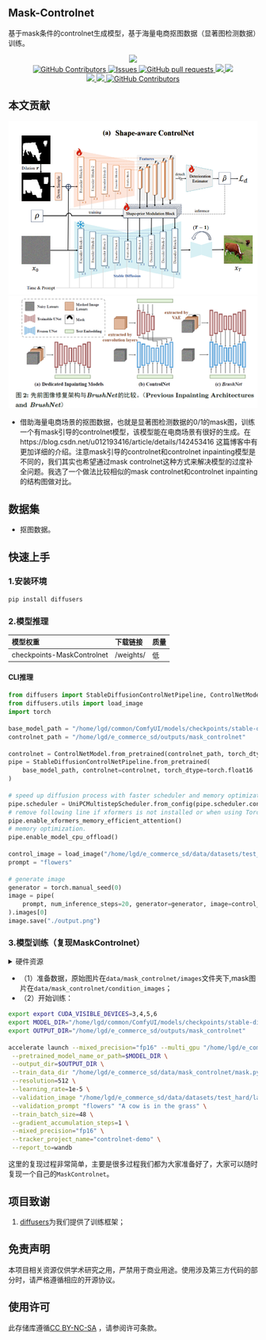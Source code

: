 ## Mask-Controlnet

基于mask条件的controlnet生成模型，基于海量电商抠图数据（显著图检测数据）训练。

 <p align="center">
      <a href='https://github.com/leeguandong/MaskControlnet'>
            <img src='https://img.shields.io/badge/Project-Page-Green'>
      </a>
      </br>
      <a href="https://github.com/leeguandong/MaskControlnet/graphs/contributors">
        <img alt="GitHub Contributors" src="https://img.shields.io/github/contributors/leeguandong/MaskControlnet" />
      </a>
      <a href="https://github.com/leeguandong/MaskControlnet/issues">
        <img alt="Issues" src="https://img.shields.io/github/issues/leeguandong/MaskControlnet?color=0088ff" />
      </a>
      <a href="https://github.com/leeguandong/MaskControlnet/pulls">
        <img alt="GitHub pull requests" src="https://img.shields.io/github/issues-pr/leeguandong/MaskControlnet?color=0088ff" />
      </a>
      <a href=href="https://github.com/leeguandong/MaskControlnet/stargazers">
        <img src="https://img.shields.io/github/stars/leeguandong/MaskControlnet?color=ccf">
      </a>
      <a href=href="https://github.com/leeguandong/MaskControlnet">
        <img src="https://img.shields.io/github/repo-size/leeguandong/MaskControlnet.svg?style=flat-square">
      </a>
      </br>
      <a href=href="https://github.com/leeguandong/MaskControlnet">
        <img src="https://visitor-badge.laobi.icu/badge?page_id=https://github.com/leeguandong/MaskControlnet">
      </a>
      <a href=href="https://github.com/leeguandong/MaskControlnet">
        <img src="https://img.shields.io/github/last-commit/leeguandong/MaskControlnet">
      </a>
      <a href="https://github.com/leeguandong/MaskControlnet/blob/main/LICENSE">
        <img alt="GitHub Contributors" src="https://img.shields.io/badge/License-CC%20BY--NC--SA%204.0-lightgrey.svg" />
      </a>
  </p>

## 本文贡献

![](./doc/mask_controlnet.png)
![](./doc/controlnet_inpainting.png)

- 借助海量电商场景的抠图数据，也就是显著图检测数据的0/1的mask图，训练一个有mask引导的controlnet模型，该模型能在电商场景有很好的生成。在https://blog.csdn.net/u012193416/article/details/142453416 这篇博客中有更加详细的介绍。注意mask引导的controlnet和controlnet inpainting模型是不同的，我们其实也希望通过mask controlnet这种方式来解决模型的过度补全问题。我选了一个做法比较相似的mask controlnet和controlnet inpainting的结构图做对比。

## 数据集

- 抠图数据。


## 快速上手

### 1.安装环境
```bash
pip install diffusers
```
### 2.模型推理

|模型权重|下载链接|质量|
|:-|:-|:-|
|checkpoints-MaskControlnet|/weights/|低|

#### CLI推理

```python
from diffusers import StableDiffusionControlNetPipeline, ControlNetModel, UniPCMultistepScheduler
from diffusers.utils import load_image
import torch

base_model_path = "/home/lgd/common/ComfyUI/models/checkpoints/stable-diffusion-v1.5-no-safetensor/"
controlnet_path = "/home/lgd/e_commerce_sd/outputs/mask_controlnet"

controlnet = ControlNetModel.from_pretrained(controlnet_path, torch_dtype=torch.float16)
pipe = StableDiffusionControlNetPipeline.from_pretrained(
    base_model_path, controlnet=controlnet, torch_dtype=torch.float16
)

# speed up diffusion process with faster scheduler and memory optimization
pipe.scheduler = UniPCMultistepScheduler.from_config(pipe.scheduler.config)
# remove following line if xformers is not installed or when using Torch 2.0.
pipe.enable_xformers_memory_efficient_attention()
# memory optimization.
pipe.enable_model_cpu_offload()

control_image = load_image("/home/lgd/e_commerce_sd/data/datasets/test_hard/label/R6095001_0070893361_000000011883854742.jpg")
prompt = "flowers"

# generate image
generator = torch.manual_seed(0)
image = pipe(
    prompt, num_inference_steps=20, generator=generator, image=control_image
).images[0]
image.save("./output.png")

```

### 3.模型训练（复现MaskControlnet）

<details>
  <summary>硬件资源</summary>
  <p>* 实验在A800 (4X, 80GB)上进行</p>
</details>

- （1）准备数据，原始图片在`data/mask_controlnet/images`文件夹下,mask图片在`data/mask_controlnet/condition_images`；
- （2）开始训练：

```bash
export export CUDA_VISIBLE_DEVICES=3,4,5,6
export MODEL_DIR="/home/lgd/common/ComfyUI/models/checkpoints/stable-diffusion-v1.5-no-safetensor/"
export OUTPUT_DIR="/home/lgd/e_commerce_sd/outputs/mask_controlnet"
 
accelerate launch --mixed_precision="fp16" --multi_gpu "/home/lgd/e_commerce_sd/tools/train/train_controlnet.py" \
 --pretrained_model_name_or_path=$MODEL_DIR \
 --output_dir=$OUTPUT_DIR \
 --train_data_dir "/home/lgd/e_commerce_sd/data/mask_controlnet/mask.py" \
 --resolution=512 \
 --learning_rate=1e-5 \
 --validation_image "/home/lgd/e_commerce_sd/data/datasets/test_hard/label/R2403010_0070185059_000000011713270255.jpg" "/home/lgd/e_commerce_sd/data/datasets/test_hard/label/R6095003_0070946670_000000011400706518.jpg" \
 --validation_prompt "flowers" "A cow is in the grass" \
 --train_batch_size=48 \
 --gradient_accumulation_steps=1 \
 --mixed_precision="fp16" \
 --tracker_project_name="controlnet-demo" \
 --report_to=wandb
```
这里的复现过程非常简单，主要是很多过程我们都为大家准备好了，大家可以随时复现一个自己的`MaskControlnet`。


## 项目致谢

1. [diffusers](https://github.com/huggingface/diffusers)为我们提供了训练框架；

## 免责声明

本项目相关资源仅供学术研究之用，严禁用于商业用途。使用涉及第三方代码的部分时，请严格遵循相应的开源协议。

## 使用许可

此存储库遵循[CC BY-NC-SA](https://creativecommons.org/licenses/by-nc-sa/4.0/) ，请参阅许可条款。

